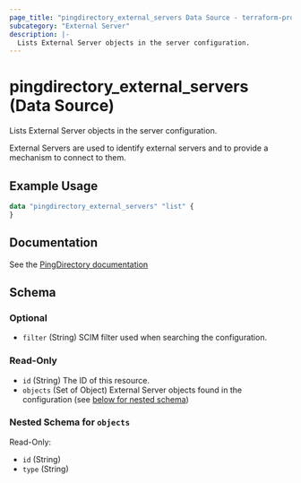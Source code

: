 ```yaml
---
page_title: "pingdirectory_external_servers Data Source - terraform-provider-pingdirectory"
subcategory: "External Server"
description: |-
  Lists External Server objects in the server configuration.
---
```


# pingdirectory_external_servers (Data Source)

Lists External Server objects in the server configuration.

External Servers are used to identify external servers and to provide a mechanism to connect to them.

## Example Usage

```terraform
data "pingdirectory_external_servers" "list" {
}
```

## Documentation
See the [PingDirectory documentation](https://docs.pingidentity.com/r/en-us/pingdirectory-93/pd_sync_config_external_servers)

<!-- schema generated by tfplugindocs -->
## Schema

### Optional

- `filter` (String) SCIM filter used when searching the configuration.

### Read-Only

- `id` (String) The ID of this resource.
- `objects` (Set of Object) External Server objects found in the configuration (see [below for nested schema](#nestedatt--objects))

<a id="nestedatt--objects"></a>
### Nested Schema for `objects`

Read-Only:

- `id` (String)
- `type` (String)

